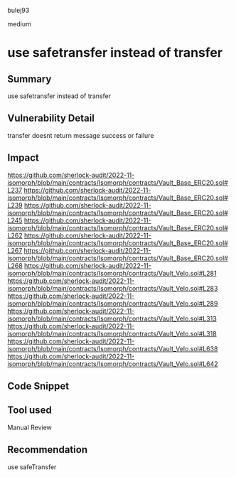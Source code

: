 bulej93

medium

# use safetransfer instead of transfer

## Summary
use safetransfer instead of transfer
## Vulnerability Detail
transfer doesnt return message success or failure 
## Impact
https://github.com/sherlock-audit/2022-11-isomorph/blob/main/contracts/Isomorph/contracts/Vault_Base_ERC20.sol#L237
https://github.com/sherlock-audit/2022-11-isomorph/blob/main/contracts/Isomorph/contracts/Vault_Base_ERC20.sol#L239
https://github.com/sherlock-audit/2022-11-isomorph/blob/main/contracts/Isomorph/contracts/Vault_Base_ERC20.sol#L245
https://github.com/sherlock-audit/2022-11-isomorph/blob/main/contracts/Isomorph/contracts/Vault_Base_ERC20.sol#L262
https://github.com/sherlock-audit/2022-11-isomorph/blob/main/contracts/Isomorph/contracts/Vault_Base_ERC20.sol#L267
https://github.com/sherlock-audit/2022-11-isomorph/blob/main/contracts/Isomorph/contracts/Vault_Base_ERC20.sol#L268
https://github.com/sherlock-audit/2022-11-isomorph/blob/main/contracts/Isomorph/contracts/Vault_Velo.sol#L281
https://github.com/sherlock-audit/2022-11-isomorph/blob/main/contracts/Isomorph/contracts/Vault_Velo.sol#L283
https://github.com/sherlock-audit/2022-11-isomorph/blob/main/contracts/Isomorph/contracts/Vault_Velo.sol#L289
https://github.com/sherlock-audit/2022-11-isomorph/blob/main/contracts/Isomorph/contracts/Vault_Velo.sol#L313
https://github.com/sherlock-audit/2022-11-isomorph/blob/main/contracts/Isomorph/contracts/Vault_Velo.sol#L318
https://github.com/sherlock-audit/2022-11-isomorph/blob/main/contracts/Isomorph/contracts/Vault_Velo.sol#L638
https://github.com/sherlock-audit/2022-11-isomorph/blob/main/contracts/Isomorph/contracts/Vault_Velo.sol#L642
## Code Snippet

## Tool used

Manual Review

## Recommendation
use safeTransfer